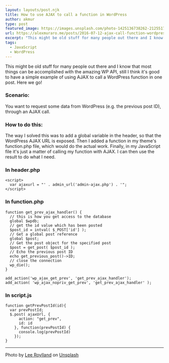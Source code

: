 ```yaml
---
layout: layouts/post.njk
title: How to use AJAX to call a function in WordPress
author: akmur
type: post
featured_image: https://images.unsplash.com/photo-1425136738262-212551713a58?ixlib=rb-1.2.1&ixid=eyJhcHBfaWQiOjI0MX0&auto=format&fit=crop&w=900&q=60
url: https://alexmuraro.me/posts/2016-07-12-ajax-call-function-wordpress/
excerpt: "This might be old stuff for many people out there and I know that most things can be accomplished with the amazing WP API, still I think it's good to have a simple example of using AJAX to call a WordPress function in one post. Here we go!"
tags:
  - JavaScript
  - WordPress
---
```


This might be old stuff for many people out there and I know that most things can be accomplished with the amazing WP API, still I think it's good to have a simple example of using AJAX to call a WordPress function in one post. Here we go!

### Scenario:

You want to request some data from WordPress (e.g. the previous post ID), through an AJAX call.

### How to do this:

The way I solved this was to add a global variable in the header, so that the WordPress AJAX URL is exposed. Then I added a function in my theme's function.php file, which would do the actual work. Finally, in my JavaScript file it's just a matter of calling my function with AJAX. I can then use the result to do what I need.

### In header.php

```
<script>
  var ajaxurl = "' . admin_url('admin-ajax.php') . '";
</script>
```

### In function.php

```
function get_prev_ajax_handler() {
  // this is how you get access to the database
  global $wpdb;
  // get the id value which has been posted
  $post_id = intval( $_POST['id'] );
  // Get a global post reference
  global $post;
  // Get the post object for the specified post
  $post = get_post( $post_id );
  // Echo the previous post ID
  echo get_previous_post()->ID;
  // close the connection
  wp_die();
}

add_action('wp_ajax_get_prev', 'get_prev_ajax_handler');
add_action( 'wp_ajax_nopriv_get_prev', 'get_prev_ajax_handler' );
```

### In script.js

```
function getPrevPostId(id){
  var prevPostId;
  $.post( ajaxUrl, {
      action: "get_prev",
      id: id
    }, function(prevPostId) {
      console.log(prevPostId)
    });
}
```

---

<span>Photo by <a href="https://unsplash.com/@roylandnye?utm_source=unsplash&amp;utm_medium=referral&amp;utm_content=creditCopyText">Lee Roylland</a> on <a href="https://unsplash.com/s/photos/mountains?utm_source=unsplash&amp;utm_medium=referral&amp;utm_content=creditCopyText">Unsplash</a></span>
